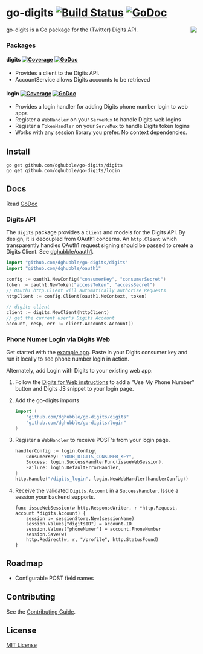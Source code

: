 
# go-digits [![Build Status](https://travis-ci.org/dghubble/go-digits.png)](https://travis-ci.org/dghubble/go-digits) [![GoDoc](http://godoc.org/github.com/dghubble/go-digits?status.png)](http://godoc.org/github.com/dghubble/go-digits)
<img align="right" src="http://storage.googleapis.com/dghubble/digits-gopher.png">

go-digits is a Go package for the (Twitter) Digits API.

### Packages

#### digits [![Coverage](http://gocover.io/_badge/github.com/dghubble/go-digits/digits)](http://gocover.io/github.com/dghubble/go-digits/digits) [![GoDoc](http://godoc.org/github.com/dghubble/go-digits/digits?status.png)](http://godoc.org/github.com/dghubble/go-digits/digits)

* Provides a client to the Digits API.
* AccountService allows Digits accounts to be retrieved

#### login [![Coverage](http://gocover.io/_badge/github.com/dghubble/go-digits/login)](http://gocover.io/github.com/dghubble/go-digits/login) [![GoDoc](http://godoc.org/github.com/dghubble/go-digits/login?status.png)](http://godoc.org/github.com/dghubble/go-digits/login)

* Provides a login handler for adding Digits phone number login to web apps
* Register a `WebHandler` on your `ServeMux` to handle Digits web logins
* Register a `TokenHandler` on your `ServeMux` to handle Digits token logins
* Works with any session library you prefer. No context dependencies.

## Install

    go get github.com/dghubble/go-digits/digits
    go get github.com/dghubble/go-digits/login

## Docs

Read [GoDoc](https://godoc.org/github.com/dghubble/go-digits)

### Digits API

The `digits` package provides a `Client` and models for the Digits API. By design, it is decoupled from OAuth1 concerns. An `http.Client` which transparently handles OAuth1 request signing should be passed to create a Digits Client. See [dghubble/oauth1](https://github.com/dghubble/oauth1).

```go
import "github.com/dghubble/go-digits/digits"
import "github.com/dghubble/oauth1"

config := oauth1.NewConfig("consumerKey", "consumerSecret")
token := oauth1.NewToken("accessToken", "accessSecret")
// OAuth1 http.Client will automatically authorize Requests
httpClient := config.Client(oauth1.NoContext, token)

// digits client
client := digits.NewClient(httpClient)
// get the current user's Digits Account
account, resp, err := client.Accounts.Account()
```

### Phone Numer Login via Digits Web

Get started with the [example app](examples/login). Paste in your Digits consumer key and run it locally to see phone number login in action.

Alternately, add Login with Digits to your existing web app:

1. Follow the [Digits for Web instructions](https://dev.twitter.com/twitter-kit/web/digits) to add a "Use My Phone Number" button and Digits JS snippet to your login page.
2. Add the go-digits imports
    
    ```go
    import (
        "github.com/dghubble/go-digits/digits"
        "github.com/dghubble/go-digits/login"
    )
    ```

3. Register a `WebHandler` to receive POST's from your login page.

    ```go
    handlerConfig := login.Config{
        ConsumerKey: "YOUR_DIGITS_CONSUMER_KEY",
        Success: login.SuccessHandlerFunc(issueWebSession),
        Failure: login.DefaultErrorHandler,
    }
    http.Handle("/digits_login", login.NewWebHandler(handlerConfig))
    ```

4. Receive the validated `Digits.Account` in a `SuccessHandler`. Issue a session your backend supports.

    ```
    func issueWebSession(w http.ResponseWriter, r *http.Request, account *digits.Account) {
        session := sessionStore.New(sessionName)
        session.Values["digitsID"] = account.ID
        session.Values["phoneNumer"] = account.PhoneNumber
        session.Save(w)
        http.Redirect(w, r, "/profile", http.StatusFound)
    }
    ```

## Roadmap

* Configurable POST field names

## Contributing

See the [Contributing Guide](https://gist.github.com/dghubble/be682c123727f70bcfe7).

## License

[MIT License](LICENSE)


